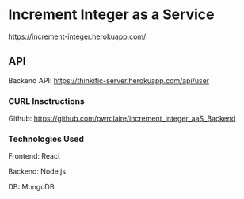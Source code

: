 # Increment Integer as a Service

https://increment-integer.herokuapp.com/

## API

Backend API: https://thinkific-server.herokuapp.com/api/user

### CURL Insctructions

Github: https://github.com/pwrclaire/increment_integer_aaS_Backend

### Technologies Used

Frontend: React

Backend: Node.js

DB: MongoDB

